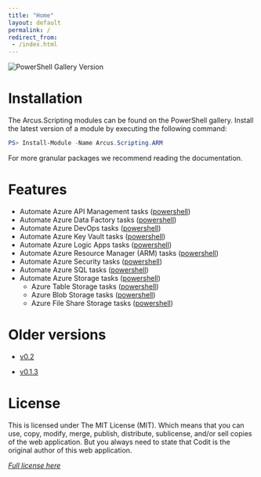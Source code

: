 ```yaml
---
title: "Home"
layout: default
permalink: /
redirect_from:
 - /index.html
---
```


![PowerShell Gallery Version](https://img.shields.io/powershellgallery/v/Arcus.Scripting.ARM)

# Installation

The Arcus.Scripting modules can be found on the PowerShell gallery.
Install the latest version of a module by executing the following command:

```powershell
PS> Install-Module -Name Arcus.Scripting.ARM
```

For more granular packages we recommend reading the documentation.

# Features

* Automate Azure API Management tasks ([powershell](features/powershell/azure-api-management))
* Automate Azure Data Factory tasks ([powershell](features/powershell/azure-data-factory))
* Automate Azure DevOps tasks ([powershell](features/powershell/azure-devops))
* Automate Azure Key Vault tasks ([powershell](features/powershell/azure-key-vault))
* Automate Azure Logic Apps tasks ([powershell](features/powershell/azure-logic-apps))
* Automate Azure Resource Manager (ARM) tasks ([powershell](features/powershell/arm))
* Automate Azure Security tasks ([powershell](features/powershell/azure-security))
* Automate Azure SQL tasks ([powershell](featues/powershell/azure-sql))
* Automate Azure Storage tasks ([powershell](features/powershell/azure-storage))
    * Azure Table Storage tasks ([powershell](features/powershell/azure-storage-table))
    * Azure Blob Storage tasks ([powershell](features/powershell/azure-storage-blob))
    * Azure File Share Storage tasks ([powershell](features/powershell/azure-storage-fileshare))
   
# Older versions

- [v0.2](v0.2)
* [v0.1.3](v0.1.3)

# License
This is licensed under The MIT License (MIT). Which means that you can use, copy, modify, merge, publish, distribute, sublicense, and/or sell copies of the web application. But you always need to state that Codit is the original author of this web application.

*[Full license here](https://github.com/arcus-azure/arcus.scripting/blob/master/LICENSE)*
